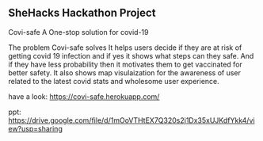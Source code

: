 ## SheHacks Hackathon Project

Covi-safe
A One-stop solution for covid-19

The problem Covi-safe solves
It helps users decide if they are at risk of getting covid 19 infection and if yes it shows what steps can they safe. And if they have less probability then it motivates them to get vaccinated for better safety. It also shows map visulaization for the awareness of user related to the latest covid stats and wholesome user experience.


have a look: https://covi-safe.herokuapp.com/

ppt: https://drive.google.com/file/d/1mOoVTHtEX7Q320s2j1Dx35xUJKdfYkk4/view?usp=sharing
